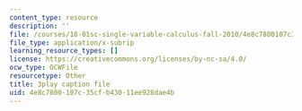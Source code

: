 ```yaml
---
content_type: resource
description: ''
file: /courses/18-01sc-single-variable-calculus-fall-2010/4e8c7800107c35cfb43011ee928dae4b_BSAA0akmPEU.srt
file_type: application/x-subrip
learning_resource_types: []
license: https://creativecommons.org/licenses/by-nc-sa/4.0/
ocw_type: OCWFile
resourcetype: Other
title: 3play caption file
uid: 4e8c7800-107c-35cf-b430-11ee928dae4b
---
```

